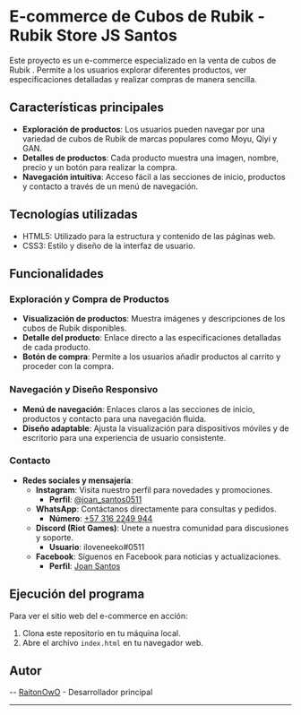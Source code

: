 # E-commerce de Cubos de Rubik - Rubik Store JS Santos

Este proyecto es un e-commerce especializado en la venta de cubos de Rubik . Permite a los usuarios explorar diferentes productos, ver especificaciones detalladas y realizar compras de manera sencilla.

## Características principales

- **Exploración de productos**: Los usuarios pueden navegar por una variedad de cubos de Rubik de marcas populares como Moyu, Qiyi y GAN.
- **Detalles de productos**: Cada producto muestra una imagen, nombre, precio y un botón para realizar la compra.
- **Navegación intuitiva**: Acceso fácil a las secciones de inicio, productos y contacto a través de un menú de navegación.

## Tecnologías utilizadas

- HTML5: Utilizado para la estructura y contenido de las páginas web.
- CSS3: Estilo y diseño de la interfaz de usuario.

## Funcionalidades

### Exploración y Compra de Productos

- **Visualización de productos**: Muestra imágenes y descripciones de los cubos de Rubik disponibles.
- **Detalle del producto**: Enlace directo a las especificaciones detalladas de cada producto.
- **Botón de compra**: Permite a los usuarios añadir productos al carrito y proceder con la compra.

### Navegación y Diseño Responsivo

- **Menú de navegación**: Enlaces claros a las secciones de inicio, productos y contacto para una navegación fluida.
- **Diseño adaptable**: Ajusta la visualización para dispositivos móviles y de escritorio para una experiencia de usuario consistente.

### Contacto

- **Redes sociales y mensajería**:
  - **Instagram**: Visita nuestro perfil para novedades y promociones.
    - **Perfil**: [@joan_santos0511](https://www.instagram.com/joan_santos0511/)
  - **WhatsApp**: Contáctanos directamente para consultas y pedidos.
    - **Número**: [+57 316 2249 944](https://wa.me/+573162249944)
  - **Discord (Riot Games)**: Únete a nuestra comunidad para discusiones y soporte.
    - **Usuario**: iloveneeko#0511
  - **Facebook**: Síguenos en Facebook para noticias y actualizaciones.
    - **Perfil**: [Joan Santos](https://www.facebook.com/jhoansebastian.santosmosquera.54/)

## Ejecución del programa

Para ver el sitio web del e-commerce en acción:

1. Clona este repositorio en tu máquina local.
2. Abre el archivo `index.html` en tu navegador web.

## Autor

-- [RaitonOwO](https://github.com/RaitonOwO) - Desarrollador principal

---


